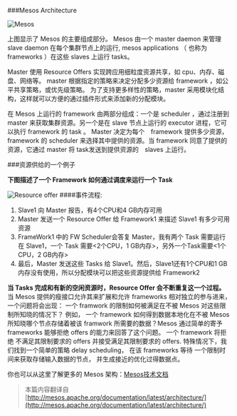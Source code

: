 ###Mesos Architecture

![Mesos](http://mesos.apache.org/assets/img/documentation/architecture3.jpg "Title")

上图显示了 Mesos 的主要组成部分。 Mesos 由一个 master daemon 来管理 slave daemon 在每个集群节点上的运行, mesos applications （ 也称为 frameworks ）在这些 slaves 上运行 tasks。

Master 使用 Resource Offers 实现跨应用细粒度资源共享，如 cpu、内存、磁盘、网络等。 master 根据指定的策略来决定分配多少资源给 framework ，如公平共享策略，或优先级策略。 为了支持更多样性的策略，master 采用模块化结构，这样就可以方便的通过插件形式来添加新的分配模块。

在 Mesos 上运行的 framework 由两部分组成：一个是 scheduler ，通过注册到　master 来获取集群资源。另一个是在 slave 节点上运行的 executor 进程，它可以执行 framework 的 task 。 Master 决定为每个　framework 提供多少资源， framework 的 scheduler 来选择其中提供的资源。当 framework 同意了提供的资源，它通过 master 将 task发送到提供资源的　slaves 上运行。

###资源供给的一个例子

**下图描述了一个 Framework 如何通过调度来运行一个 Task**




![Resource offer](http://mesos.apache.org/assets/img/documentation/architecture-example.jpg)
####事件流程:

1. Slave1 向 Master 报告，有4个CPU和4 GB内存可用
2. Master 发送一个 Resource Offer 给 Framework1 来描述 Slave1 有多少可用资源
3. FrameWork1 中的 FW Scheduler会答复 Master，我有两个 Task 需要运行在 Slave1，一个 Task 需要<2个CPU，1 GB内存>，另外一个Task需要<1个CPU，2 GB内存>
4. 最后，Master 发送这些 Tasks 给 Slave1。然后，Slave1还有1个CPU和1 GB内存没有使用，所以分配模块可以把这些资源提供给 Framework2

**当 Tasks 完成和有新的空闲资源时，Resource Offer 会不断重复这一个过程。**
当 Mesos 提供的瘦接口允许其来扩展和允许 frameworks 相对独立的参与进来，一个问题将会出现： 一个 framwork 的限制如何被满足在不被 Mesos 对这些限制所知晓的情况下？ 例如， 一个 framework 如何得到数据本地化在不被 Mesos所知晓哪个节点存储着被该 framwork 所需要的数据？Mesos 通过简单的寄予 frameworks 能够拒绝 offers 的能力来回答了这个问题。 一个 framework 将拒绝 不满足其限制要求的 offers 并接受满足其限制要求的 offers. 特殊情况下，我们找到一个简单的策略 delay scheduling， 在该 frameworks 等待 一个限制时间来获取存储输入数据的节点， 并生成接近的优化过得数据点。

你也可以从这里了解更多的 Mesos 架构：[Mesos技术文档](http://mesos.berkeley.edu/mesos_tech_report.pdf)

>本篇内容翻译自[http://mesos.apache.org/documentation/latest/architecture/](http://mesos.apache.org/documentation/latest/architecture/)
